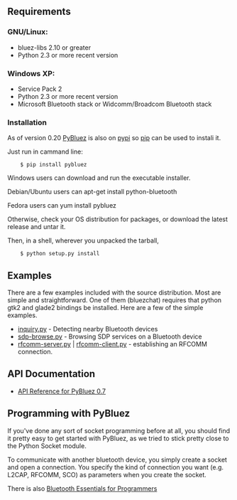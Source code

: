 ## Requirements ##

### GNU/Linux: ###
  * bluez-libs 2.10 or greater
  * Python 2.3 or more recent version

### Windows XP: ###
  * Service Pack 2
  * Python 2.3 or more recent version
  * Microsoft Bluetooth stack or Widcomm/Broadcom Bluetooth stack

### Installation ###
As of version 0.20 [PyBluez](https://pypi.python.org/pypi/PyBluez) is also on [pypi](https://pypi.python.org/pypi/PyBluez) so [pip](http://www.pip-installer.org/en/latest/installing.html) can be used to instali it.

Just run in cammand line:
```
    $ pip install pybluez
```


Windows users can download and run the executable installer.

Debian/Ubuntu users can apt-get install python-bluetooth

Fedora users can yum install pybluez

Otherwise, check your OS distribution for packages, or download the latest release and untar it.

Then, in a shell, wherever you unpacked the tarball,
```
    $ python setup.py install 
```

## Examples ##
There are a few examples included with the source distribution. Most are simple and straightforward. One of them (bluezchat) requires that python gtk2 and glade2 bindings be installed. Here are a few of the simple examples.

  * [inquiry.py](https://code.google.com/p/pybluez/source/browse/examples/simple/inquiry.py) - Detecting nearby Bluetooth devices
  * [sdp-browse.py](https://code.google.com/p/pybluez/source/browse/examples/simple/sdp-browse.py) - Browsing SDP services on a Bluetooth device
  * [rfcomm-server.py](https://code.google.com/p/pybluez/source/browse/examples/simple/rfcomm-server.py) | [rfcomm-client.py](https://code.google.com/p/pybluez/source/browse/examples/simple/rfcomm-client.py) - establishing an RFCOMM connection.

## API Documentation ##

  * [API Reference for PyBluez 0.7](http://pybluez.googlecode.com/svn/www/docs-0.7/index.html)

## Programming with PyBluez ##
If you've done any sort of socket programming before at all, you should find it pretty easy to get started with PyBluez, as we tried to stick pretty close to the Python Socket module.

To communicate with another bluetooth device, you simply create a socket and open a connection. You specify the kind of connection you want (e.g. L2CAP, RFCOMM, SCO) as parameters when you create the socket.

There is also [Bluetooth Essentials for Programmers](http://www.cambridge.org/us/academic/subjects/computer-science/distributed-networked-and-mobile-computing/bluetooth-essentials-programmers)